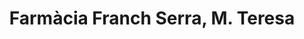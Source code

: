 ---
title: "Farmàcia Franch Serra, M. Teresa"
url: /angles/farmacia-franch-serra-m-teresa/
shop: farmacia
---